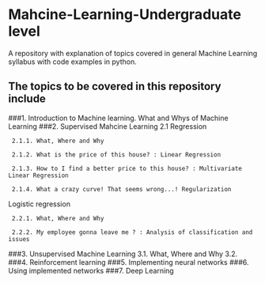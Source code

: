 # Mahcine-Learning-Undergraduate level
A repository with explanation of topics covered in general Machine Learning syllabus with code examples in python.

## The topics to be covered in this repository include
###1. Introduction to Machine learning. What and Whys of Machine Learning 
###2. Supervised Mahcine Learning 
   2.1 Regression
  
     2.1.1. What, Where and Why 

     2.1.2. What is the price of this house? : Linear Regression 

     2.1.3. How to I find a better price to this house? : Multivariate Linear Regression 

     2.1.4. What a crazy curve! That seems wrong...! Regularization 

   Logistic regression

     2.2.1. What, Where and Why 

     2.2.2. My employee gonna leave me ? : Analysis of classification and issues 
  
  
###3. Unsupervised Machine Learning 
  3.1. What, Where and Why
  3.2. 
###4. Reinforcement learning
###5. Implementing neural networks
###6. Using implemented networks
###7. Deep Learning

